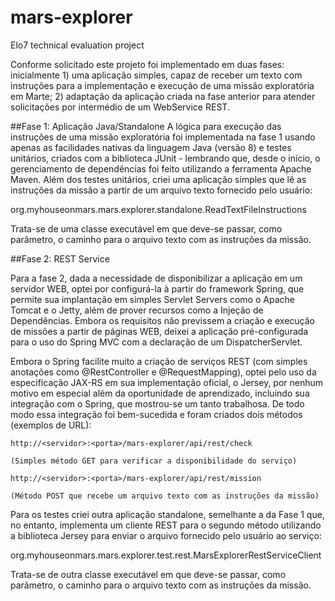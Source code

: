 # mars-explorer
Elo7 technical evaluation project

Conforme solicitado este projeto foi implementado em duas fases: inicialmente 1) uma aplicação simples, capaz de receber um texto com instruções para a implementação e execução de uma missão exploratória em Marte; 2) adaptação da aplicação criada na fase anterior para atender solicitações por intermédio de um WebService REST.

##Fase 1: Aplicação Java/Standalone
A lógica para execução das instruções de uma missão exploratória foi implementada na fase 1 usando apenas as facilidades nativas da linguagem Java (versão 8) e testes unitários, criados com a biblioteca JUnit - lembrando que, desde o início, o gerenciamento de dependências foi feito utilizando a ferramenta Apache Maven. Além dos testes unitários, criei uma aplicação simples que lê as instruções da missão a partir de um arquivo texto fornecido pelo usuário:

   org.myhouseonmars.mars.explorer.standalone.ReadTextFileInstructions
   
Trata-se de uma classe executável em que deve-se passar, como parâmetro, o caminho para o arquivo texto com as instruções da missão.


##Fase 2: REST Service

Para a fase 2, dada a necessidade de disponibilizar a aplicação em um servidor WEB, optei por configurá-la à partir do framework Spring, que permite sua implantação em simples Servlet Servers como o Apache Tomcat e o Jetty, além de prover recursos como a Injeção de Dependências. Embora os requisitos não previssem a criação e execução de missões a partir de páginas WEB, deixei a aplicação pré-configurada para o uso do Spring MVC com a declaração de um DispatcherServlet. 

Embora o Spring facilite muito a criação de serviços REST (com simples anotações como @RestController e @RequestMapping), optei pelo uso da especificação JAX-RS em sua implementação oficial, o Jersey, por nenhum motivo em especial além da oportunidade de aprendizado, incluindo sua integração com o Spring, que mostrou-se um tanto trabalhosa. De todo modo essa integração foi bem-sucedida e foram criados dois métodos (exemplos de URL):

    http://<servidor>:<porta>/mars-explorer/api/rest/check
    
    (Simples método GET para verificar a disponibilidade do serviço)
    
    http://<servidor>:<porta>/mars-explorer/api/rest/mission
    
    (Método POST que recebe um arquivo texto com as instruções da missão)
    
Para os testes criei outra aplicação standalone, semelhante a da Fase 1 que, no entanto, implementa um cliente REST para o segundo método utilizando a biblioteca Jersey para enviar o arquivo fornecido pelo usuário ao serviço:

  org.myhouseonmars.mars.explorer.test.rest.MarsExplorerRestServiceClient

Trata-se de outra classe executável em que deve-se passar, como parâmetro, o caminho para o arquivo texto com as instruções da missão.
